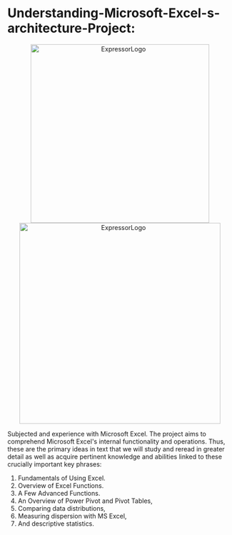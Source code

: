 # Understanding-Microsoft-Excel-s-architecture-Project:

<p align="center">
  <img src="https://private-user-images.githubusercontent.com/115732734/303463939-e1d6d56a-92ed-4381-bc3b-88a4bd6bdd1e.jpg?jwt=eyJhbGciOiJIUzI1NiIsInR5cCI6IkpXVCJ9.eyJpc3MiOiJnaXRodWIuY29tIiwiYXVkIjoicmF3LmdpdGh1YnVzZXJjb250ZW50LmNvbSIsImtleSI6ImtleTUiLCJleHAiOjE3MDc0MjE4NTgsIm5iZiI6MTcwNzQyMTU1OCwicGF0aCI6Ii8xMTU3MzI3MzQvMzAzNDYzOTM5LWUxZDZkNTZhLTkyZWQtNDM4MS1iYzNiLTg4YTRiZDZiZGQxZS5qcGc_WC1BbXotQWxnb3JpdGhtPUFXUzQtSE1BQy1TSEEyNTYmWC1BbXotQ3JlZGVudGlhbD1BS0lBVkNPRFlMU0E1M1BRSzRaQSUyRjIwMjQwMjA4JTJGdXMtZWFzdC0xJTJGczMlMkZhd3M0X3JlcXVlc3QmWC1BbXotRGF0ZT0yMDI0MDIwOFQxOTQ1NThaJlgtQW16LUV4cGlyZXM9MzAwJlgtQW16LVNpZ25hdHVyZT04MzA0NDFhMDhmYTdiZDEzMzU0MzA3OWMwY2ZmZWE4ZTkwODg0ZDUzNzY3ZGJiMWMxNDJlNTJmNjI4ZjJlNGJmJlgtQW16LVNpZ25lZEhlYWRlcnM9aG9zdCZhY3Rvcl9pZD0wJmtleV9pZD0wJnJlcG9faWQ9MCJ9.97m4vEejzzCK_oaKBI0utnjK5RbORfoTvQmLemV_N1s" alt="ExpressorLogo" width="400"> <img src="https://private-user-images.githubusercontent.com/115732734/303463925-49f8179d-8415-4600-b323-336a14234741.jpg?jwt=eyJhbGciOiJIUzI1NiIsInR5cCI6IkpXVCJ9.eyJpc3MiOiJnaXRodWIuY29tIiwiYXVkIjoicmF3LmdpdGh1YnVzZXJjb250ZW50LmNvbSIsImtleSI6ImtleTUiLCJleHAiOjE3MDc0MjE4NTgsIm5iZiI6MTcwNzQyMTU1OCwicGF0aCI6Ii8xMTU3MzI3MzQvMzAzNDYzOTI1LTQ5ZjgxNzlkLTg0MTUtNDYwMC1iMzIzLTMzNmExNDIzNDc0MS5qcGc_WC1BbXotQWxnb3JpdGhtPUFXUzQtSE1BQy1TSEEyNTYmWC1BbXotQ3JlZGVudGlhbD1BS0lBVkNPRFlMU0E1M1BRSzRaQSUyRjIwMjQwMjA4JTJGdXMtZWFzdC0xJTJGczMlMkZhd3M0X3JlcXVlc3QmWC1BbXotRGF0ZT0yMDI0MDIwOFQxOTQ1NThaJlgtQW16LUV4cGlyZXM9MzAwJlgtQW16LVNpZ25hdHVyZT01NTFkZDkzZjg0NjllOWE5M2ZlMzZjMzMzYzgwNzUyNjgxMGYwNmEzZjVjN2YzM2I2YTE0ZDc2YTE0YWI1NWNmJlgtQW16LVNpZ25lZEhlYWRlcnM9aG9zdCZhY3Rvcl9pZD0wJmtleV9pZD0wJnJlcG9faWQ9MCJ9.jb5HOKA2tn8Zb7cZ_gJhIRMSjtKPXuBCFYdMD4hDU-U" alt="ExpressorLogo" width="450">
</p>

Subjected and experience with Microsoft Excel. The project aims to comprehend Microsoft Excel's internal functionality and operations. Thus, these are the primary ideas in text that we will study and reread in greater detail as well as acquire pertinent knowledge and abilities linked to these crucially important key phrases: 



1.	Fundamentals of Using Excel.
2.	Overview of Excel Functions.
3.	A Few Advanced Functions.
4.	An Overview of Power Pivot and Pivot Tables,
5.	Comparing data distributions, 
6.	Measuring dispersion with MS Excel, 
7.	And descriptive statistics.


